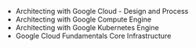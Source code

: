 - Architecting with Google Cloud - Design and Process
- Architecting with Google Compute Engine
- Architecting with Google Kubernetes Engine
- Google Cloud Fundamentals Core Infrastructure

